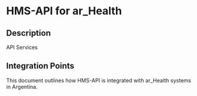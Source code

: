 # HMS-API for ar_Health

## Description

API Services

## Integration Points

This document outlines how HMS-API is integrated with ar_Health systems in Argentina.
